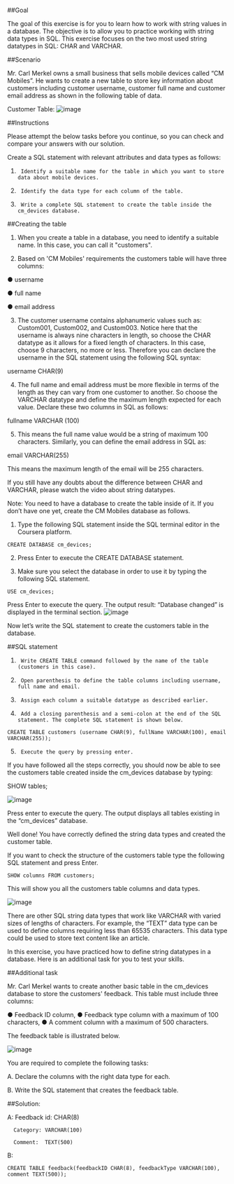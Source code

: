 ##Goal

The goal of this exercise is for you to learn how to work with string values in a database. The objective is to allow you to practice working with string data types in SQL. This exercise focuses on the two most used string datatypes in SQL: CHAR and VARCHAR.

##Scenario

Mr. Carl Merkel owns a small business that sells mobile devices called “CM Mobiles”. He wants to create a new table to store key information about customers including customer username, customer full name and customer email address as shown in the following table of data. 

Customer Table:
![image](https://github.com/janaom/Meta-Database-Engineer-Professional-Certificate/assets/83917694/10ae3560-6284-40a7-902b-6d2839e81f9f)


##Instructions

Please attempt the below tasks before you continue, so you can check and compare your answers with our solution.

Create a SQL statement with relevant attributes and data types as follows:

1.      Identify a suitable name for the table in which you want to store data about mobile devices.  

2.      Identify the data type for each column of the table.

3.      Write a complete SQL statement to create the table inside the cm_devices database.


##Creating the table

1.  When you create a table in a database, you need to identify a suitable name. In this case, you can call it "customers". 

2.  Based on 'CM Mobiles' requirements the customers table will have three columns: 

●	username 

●	full name 

●	email address

3.  The customer username contains alphanumeric values such as: Custom001, Custom002, and Custom003. Notice here that the username is always nine characters in length, so choose the CHAR datatype as it allows for a fixed length of characters. In this case, choose 9 characters, no more or less. Therefore you can declare the username in the SQL statement using the following SQL syntax:

username CHAR(9)

4.  The full name and email address must be more flexible in terms of the length as they can vary from one customer to another. So choose the VARCHAR datatype and define the maximum length expected for each value. Declare these two columns in SQL as follows:

fullname VARCHAR (100)

5.  This means the full name value would be a string of maximum 100 characters. Similarly, you can define the email address in SQL as:

email VARCHAR(255)

This means the maximum length of the email will be 255 characters.  

If you still have any doubts about the difference between CHAR and VARCHAR, please watch the video about string datatypes.


Note: You need to have a database to create the table inside of it. If you don’t have one yet, create the CM Mobiles database as follows.


1.	Type the following SQL statement inside the SQL terminal editor in the Coursera platform.
```
CREATE DATABASE cm_devices;
```
2.	Press Enter to execute the CREATE DATABASE statement.

3.	Make sure you select the database in order to use it by typing the following SQL statement.
```
USE cm_devices;
```
Press Enter to execute the query. The output result: “Database changed” is displayed in the terminal section. 
![image](https://github.com/janaom/Meta-Database-Engineer-Professional-Certificate/assets/83917694/43efc98b-990b-4752-92f8-8388ed3b5b20)


Now let’s write the SQL statement to create the customers table in the database. 

##SQL statement

1.      Write CREATE TABLE command followed by the name of the table (customers in this case).

2.      Open parenthesis to define the table columns including username, full name and email. 

3.      Assign each column a suitable datatype as described earlier. 

4.      Add a closing parenthesis and a semi-colon at the end of the SQL statement. The complete SQL statement is shown below. 
```
CREATE TABLE customers (username CHAR(9), fullName VARCHAR(100), email VARCHAR(255)); 
```
5.      Execute the query by pressing enter.

If you have followed all the steps correctly, you should now be able to see the customers table created inside the cm_devices database by typing:

SHOW tables;

![image](https://github.com/janaom/Meta-Database-Engineer-Professional-Certificate/assets/83917694/49be597c-696f-4a57-a3ad-a7dcd8429038)


Press enter to execute the query. The output displays all tables existing in the “cm_devices” database.

Well done! You have correctly defined the string data types and created the customer table.

If you want to check the structure of the customers table type the following SQL statement and press Enter.
```
SHOW columns FROM customers; 
```
This will show you all the customers table columns and data types.

![image](https://github.com/janaom/Meta-Database-Engineer-Professional-Certificate/assets/83917694/5964785c-d2ea-4ed1-8961-92634f6cbc36)


There are other SQL string data types that work like VARCHAR with varied sizes of lengths of characters. For example, the “TEXT” data type can be used to define columns requiring less than 65535 characters. This data type could be used to store text content like an article.

In this exercise, you have practiced how to define string datatypes in a database. Here is an additional task for you to test your skills.


##Additional task

Mr. Carl Merkel wants to create another basic table in the cm_devices database to store the customers' feedback. This table must include three columns:

●	Feedback ID column,
●	Feedback type column with a maximum of 100 characters, 
●	A comment column with a maximum of 500 characters. 

The feedback table is illustrated below.

![image](https://github.com/janaom/Meta-Database-Engineer-Professional-Certificate/assets/83917694/3dfd8cbb-5466-454b-85b8-e679d46e973b)


You are required to complete the following tasks:

A. Declare the columns with the right data type for each. 

B. Write the SQL statement that creates the feedback table.

##Solution:

A:  Feedback id: CHAR(8)

      Category: VARCHAR(100)

      Comment:  TEXT(500)  

B:  
```
CREATE TABLE feedback(feedbackID CHAR(8), feedbackType VARCHAR(100), comment TEXT(500));
```
